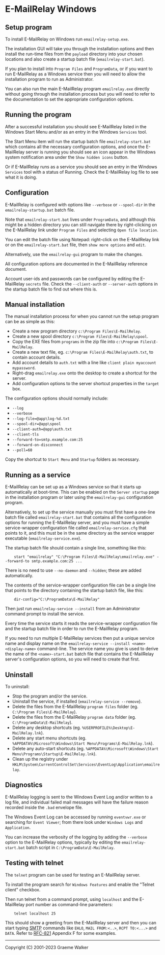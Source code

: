 E-MailRelay Windows
===================

Setup program
-------------
To install E-MailRelay on Windows run `emailrelay-setup.exe`.

The installation GUI will take you through the installation options and then
install the run-time files from the `payload` directory into your chosen
locations and also create a startup batch file (`emailrelay-start.bat`).

If you plan to install into `Program Files` and `ProgramData`, or if you want
to run E-MailRelay as a Windows service then you will need to allow the
installation program to run as Administrator.

You can also run the main E-MailRelay program `emailrelay.exe` directly without
going through the installation process but you will need to refer to the
documentation to set the appropriate configuration options.

Running the program
-------------------
After a successful installation you should see E-MailRelay listed in the
Windows Start Menu and/or as an entry in the Windows `Services` tool.

The Start Menu item will run the startup batch file `emailrelay-start.bat`
which contains all the necessary configuration options, and once the
E-MailRelay server is running you should see an icon appear in the Windows
system notification area under the `Show hidden icons` button.

Or if E-MailRelay runs as a service you should see an entry in the Windows
`Services` tool with a status of Running. Check the E-MailRelay log file to see
what it is doing.

Configuration
-------------
E-MailRelay is configured with options like `--verbose` or `--spool-dir` in the
`emailrelay-startup.bat` batch file.

Note that `emailrelay-start.bat` lives under `ProgramData`, and although this
might be a hidden directory you can still navigate there by right-clicking on
the E-MailRelay link under `Program Files` and selecting `Open file location`.

You can edit the batch file using Notepad: right-click on the E-MailRelay link
or on the `emailrelay-start.bat` file, then `show more options` and `edit`.

Alternatively, use the `emailrelay-gui` program to make the changes.

All configuration options are documented in the E-MailRelay reference document.

Account user-ids and passwords can be configured by editing the E-MailRelay
`secrets` file. Check the `--client-auth` or `--server-auth` options in the
startup batch file to find out where this is.

Manual installation
-------------------
The manual installation process for when you cannot run the setup program can be
as simple as this:

* Create a new program directory `c:\Program Files\E-MailRelay`.
* Create a new spool directory `c:\Program Files\E-MailRelay\spool`.
* Copy the EXE files from `programs` in the zip file into `c:\Program Files\E-MailRelay`.
* Create a new text file, eg. `c:\Program Files\E-MailRelay\auth.txt`, to contain account details.
* Add account details to `auth.txt` with a line like `client plain myaccount mypassword`.
* Right-drag `emailrelay.exe` onto the desktop to create a shortcut for the server.
* Add configuration options to the server shortcut properties in the `target` box.

The configuration options should normally include:

* `--log`
* `--verbose`
* `--log-file=@app\log-%d.txt`
* `--spool-dir=@app\spool`
* `--client-auth=@app\auth.txt`
* `--client-tls`
* `--forward-to=smtp.example.com:25`
* `--forward-on-disconnect`
* `--poll=60`

Copy the shortcut to `Start Menu` and `Startup` folders as necessary.

Running as a service
--------------------
E-MailRelay can be set up as a Windows service so that it starts up
automatically at boot-time. This can be enabled on the `Server startup` page
in the installation program or later using the `emailrelay-gui` configuration
program.

Alternatively, to set up the service manually you must first have a one-line
batch file called `emailrelay-start.bat` that contains all the configuration
options for running the E-MailRelay server, and you must have a simple
service-wrapper configuration file called `emailrelay-service.cfg` that points
to it, and this must be in the same directory as the service wrapper executable
(`emailrelay-service.exe`).

The startup batch file should contain a single line, something like this:

        start "emailrelay" "C:\Program Files\E-MailRelay\emailrelay.exe" --forward-to smtp.example.com:25 ...

There is no need to use `--no-daemon` and `--hidden`; these are added
automatically.

The contents of the service-wrapper configuration file can be a single
line that points to the directory containing the startup batch file,
like this:

        dir-config="C:\ProgramData\E-MailRelay"

Then just run `emailrelay-service --install` from an Administrator command
prompt to install the service.

Every time the service starts it reads the service-wrapper configuration file
and the startup batch file in order to run the E-MailRelay program.

If you need to run multiple E-MailRelay services then put a unique service
name and display name on the `emailrelay-service --install <name> <display-name>`
command-line. The service name you give is used to derive the name of the
`<name>-start.bat` batch file that contains the E-MailRelay server's
configuration options, so you will need to create that first.

Uninstall
---------
To uninstall:

* Stop the program and/or the service.
* Uninstall the service, if installed (`emailrelay-service --remove`).
* Delete the files from the E-MailRelay `program files` folder (eg. `C:\Program Files\E-MailRelay`).
* Delete the files from the E-MailRelay `program data` folder (eg. `C:\ProgramData\E-MailRelay`).
* Delete any desktop shortcuts (eg. `%USERPROFILE%\Desktop\E-MailRelay.lnk`).
* Delete any start menu shortcuts (eg. `%APPDATA%\Microsoft\Windows\Start Menu\Programs\E-MailRelay.lnk`).
* Delete any auto-start shortcuts (eg. `%APPDATA%\Microsoft\Windows\Start Menu\Programs\Startup\E-MailRelay.lnk`).
* Clean up the registry under `HKLM\System\CurrentControlSet\Services\EventLog\Application\emailrelay`.

Diagnostics
-----------
E-MailRelay logging is sent to the Windows Event Log and/or written to a log
file, and individual failed mail messages will have the failure reason recorded
inside the `.bad` envelope file.

The Windows Event Log can be accessed by running `eventvwr.exe` or searching for
`Event Viewer`; from there look under `Windows Logs` and `Application`.

You can increase the verbosity of the logging by adding the `--verbose` option
to the E-MailRelay options, typically by editing the `emailrelay-start.bat`
batch script in `C:\ProgramData\E-MailRelay`.

Testing with telnet
-------------------
The `telnet` program can be used for testing an E-MailRelay server.

To install the program search for `Windows Features` and enable the "Telnet
client" checkbox.

Then run telnet from a command prompt, using `localhost` and the E-MailRelay
port number as command-line parameters:

        telnet localhost 25

This should show a greeting from the E-MailRelay server and then you can
start typing [SMTP][] commands like `EHLO`, `MAIL FROM:<..>`, `RCPT TO:<...>`
and `DATA`. Refer to [RFC-821][] Appendix F for some examples.





[RFC-821]: https://tools.ietf.org/html/rfc821
[SMTP]: https://en.wikipedia.org/wiki/Simple_Mail_Transfer_Protocol

_____________________________________
Copyright (C) 2001-2023 Graeme Walker
